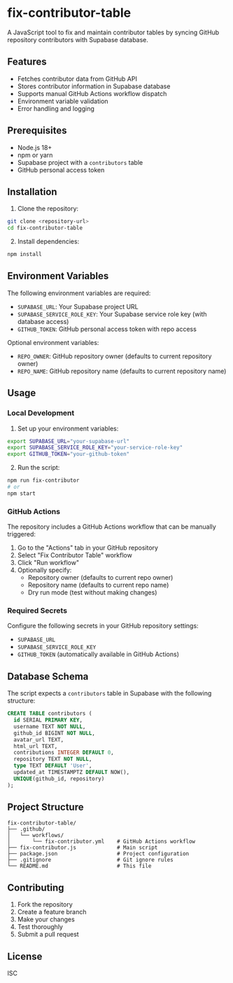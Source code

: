 # fix-contributor-table

A JavaScript tool to fix and maintain contributor tables by syncing GitHub repository contributors with Supabase database.

## Features

- Fetches contributor data from GitHub API
- Stores contributor information in Supabase database
- Supports manual GitHub Actions workflow dispatch
- Environment variable validation
- Error handling and logging

## Prerequisites

- Node.js 18+ 
- npm or yarn
- Supabase project with a `contributors` table
- GitHub personal access token

## Installation

1. Clone the repository:
```bash
git clone <repository-url>
cd fix-contributor-table
```

2. Install dependencies:
```bash
npm install
```

## Environment Variables

The following environment variables are required:

- `SUPABASE_URL`: Your Supabase project URL
- `SUPABASE_SERVICE_ROLE_KEY`: Your Supabase service role key (with database access)
- `GITHUB_TOKEN`: GitHub personal access token with repo access

Optional environment variables:
- `REPO_OWNER`: GitHub repository owner (defaults to current repository owner)
- `REPO_NAME`: GitHub repository name (defaults to current repository name)

## Usage

### Local Development

1. Set up your environment variables:
```bash
export SUPABASE_URL="your-supabase-url"
export SUPABASE_SERVICE_ROLE_KEY="your-service-role-key"
export GITHUB_TOKEN="your-github-token"
```

2. Run the script:
```bash
npm run fix-contributor
# or
npm start
```

### GitHub Actions

The repository includes a GitHub Actions workflow that can be manually triggered:

1. Go to the "Actions" tab in your GitHub repository
2. Select "Fix Contributor Table" workflow
3. Click "Run workflow"
4. Optionally specify:
   - Repository owner (defaults to current repo owner)
   - Repository name (defaults to current repo name)
   - Dry run mode (test without making changes)

### Required Secrets

Configure the following secrets in your GitHub repository settings:

- `SUPABASE_URL`
- `SUPABASE_SERVICE_ROLE_KEY`
- `GITHUB_TOKEN` (automatically available in GitHub Actions)

## Database Schema

The script expects a `contributors` table in Supabase with the following structure:

```sql
CREATE TABLE contributors (
  id SERIAL PRIMARY KEY,
  username TEXT NOT NULL,
  github_id BIGINT NOT NULL,
  avatar_url TEXT,
  html_url TEXT,
  contributions INTEGER DEFAULT 0,
  repository TEXT NOT NULL,
  type TEXT DEFAULT 'User',
  updated_at TIMESTAMPTZ DEFAULT NOW(),
  UNIQUE(github_id, repository)
);
```

## Project Structure

```
fix-contributor-table/
├── .github/
│   └── workflows/
│       └── fix-contributor.yml    # GitHub Actions workflow
├── fix-contributor.js             # Main script
├── package.json                   # Project configuration
├── .gitignore                     # Git ignore rules
└── README.md                      # This file
```

## Contributing

1. Fork the repository
2. Create a feature branch
3. Make your changes
4. Test thoroughly
5. Submit a pull request

## License

ISC
